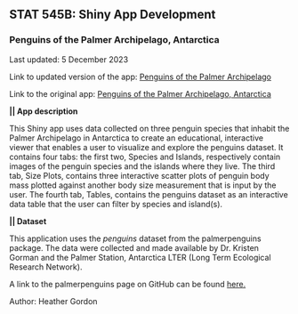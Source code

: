 ## STAT 545B: Shiny App Development

### Penguins of the Palmer Archipelago, Antarctica

Last updated: 5 December 2023 

Link to updated version of the app: [Penguins of the Palmer Archipelago](https://hgordon.shinyapps.io/Penguins_of_the_PA/)  

Link to the original app:  [Penguins of the Palmer Archipelago, Antarctica](https://hgordon.shinyapps.io/palmer_archipelago_penguins/) 


**|| App description** 

This Shiny app uses data collected on three penguin species that inhabit the Palmer Archipelago in Antarctica to create an educational, interactive viewer that enables a user to visualize and explore the penguins dataset. It contains four tabs: the first two, Species and Islands, respectively contain images of the penguin species and the islands where they live. The third tab, Size Plots, contains three interactive scatter plots of penguin body mass plotted against another body size measurement that is input by the user. The fourth tab, Tables, contains the penguins dataset as an interactive data table that the user can filter by species and island(s).


**|| Dataset** 

This application uses the *penguins* dataset from the palmerpenguins package. The data were collected and made available by Dr. Kristen Gorman and the Palmer Station, Antarctica LTER (Long Term Ecological Research Network).

A link to the palmerpenguins page on GitHub can be found [here.](https://allisonhorst.github.io/palmerpenguins/)  






 
Author: Heather Gordon
